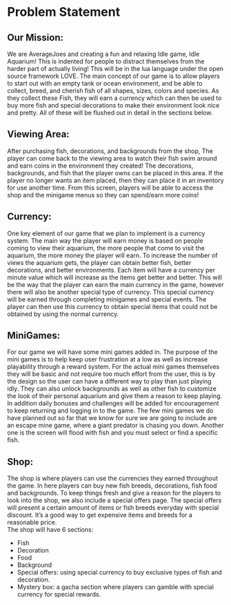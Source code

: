 # Problem Statement

## Our Mission:
We are AverageJoes and creating a fun and relaxing Idle game, Idle Aquarium! This is indented for people to distract themselves from the harder part of actually living! This will be in the lua language under the open source framework LOVE. The main concept of our game is to allow players to start out with an empty tank or ocean environment, and be able to collect, breed, and cherish fish of all shapes, sizes, colors and species. As they collect these Fish, they will earn a currency which can then be used to buy more fish and special decorations to make their environment look nice and pretty. All of these will be flushed out in detail in the sections below.


## Viewing Area:
After purchasing fish, decorations, and backgrounds from the shop, The player can come back to the viewing area to watch their fish swim around and earn coins in the environment they created! The decorations, backgrounds, and fish that the player owns can be placed in this area. If the player no longer wants an item placed, then they can place it in an inventory for use another time. From this screen, players will be able to access the shop and the minigame menus so they can spend/earn more coins!


## Currency:
One key element of our game that we plan to implement is a currency system. The main way the player will earn money is based on people coming to view their aquarium, the more people that come to visit the aquarium, the more money the player will earn. To increase the number of views the aquarium gets, the player can obtain better fish, better decorations, and better environments. Each item will have a currency per minute value which will increase as the items get better and better. This will be the way that the player can earn the main currency in the game, however there will also be another special type of currency. This special currency will be earned through completing minigames and special events. The player can then use this currency to obtain special items that could not be obtained by using the normal currency.


## MiniGames:
For our game we will have some mini games added in. The purpose of the mini games is to help keep user frustration at a low as well as increase playability through a reward system. For the actual mini games themselves they will be basic and not require too much effort from the user, this is by the design so the user can have a different way to play than just playing idly. They can also unlock backgrounds as well as other fish to customize the look of their personal aquarium and give them a reason to keep playing. In addition daily bonuses and challenges will be added for encouragement to keep returning and logging in to the game. The few mini games we do have planned out so far that we know for sure we are going to include are an escape mine game, where a giant predator is chasing you down. Another one is the screen will flood with fish and you must select or find a specific fish.


## Shop:
The shop is where players can use the currencies they earned throughout the game. In here players can buy new fish breeds, decorations, fish food and backgrounds. To keep things fresh and give a reason for the players to look into the shop, we also include a special offers page. The special offers will present a certain amount of items or fish breeds everyday with special discount. It’s a good way to get expensive items and breeds for a reasonable price.  
The shop will have 6 sections:
* Fish
* Decoration
* Food
* Background
* Special offers: using special currency to buy exclusive types of fish and decoration.
* Mystery box: a gacha section where players can gamble with special currency for special rewards.
